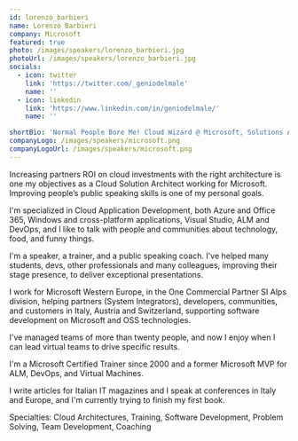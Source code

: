 ```yaml
---
id: lorenzo_barbieri
name: Lorenzo Barbieri
company: Microsoft
featured: true
photo: /images/speakers/lorenzo_barbieri.jpg
photoUrl: /images/speakers/lorenzo_barbieri.jpg
socials:
  - icon: twitter
    link: 'https://twitter.com/_geniodelmale'
    name: ''
  - icon: linkedin
    link: 'https://www.linkedin.com/in/geniodelmale/'
    name: ''

shortBio: 'Normal People Bore Me! Cloud Wizard @ Microsoft, Solutions Architect, Speaker, Mentor, Would-Be Book Author. Here & Now.'
companyLogo: /images/speakers/microsoft.png
companyLogoUrl: /images/speakers/microsoft.png
---
```


Increasing partners ROI on cloud investments with the right architecture is one my objectives as a Cloud Solution Architect working for Microsoft. Improving people’s public speaking skills is one of my personal goals.


I'm specialized in Cloud Application Development, both Azure and Office 365, Windows and cross-platform applications, Visual Studio, ALM and DevOps, and I like to talk with people and communities about technology, food, and funny things.


I'm a speaker, a trainer, and a public speaking coach. I've helped many students, devs, other professionals and many colleagues, improving their stage presence, to deliver exceptional presentations.


I work for Microsoft Western Europe, in the One Commercial Partner SI Alps division, helping partners (System Integrators), developers, communities, and customers in Italy, Austria and Switzerland, supporting software development on Microsoft and OSS technologies.


I've managed teams of more than twenty people, and now I enjoy when I can lead virtual teams to drive specific results.

I'm a Microsoft Certified Trainer since 2000 and a former Microsoft MVP for ALM, DevOps, and Virtual Machines.

I write articles for Italian IT magazines and I speak at conferences in Italy and Europe, and I'm currently trying to finish my first book.

Specialties: Cloud Architectures, Training, Software Development, Problem Solving, Team Development, Coaching

